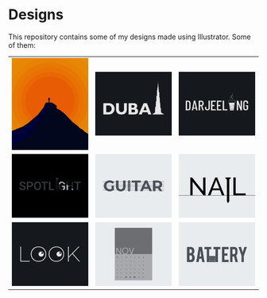 # Designs
This repository contains some of my designs made using Illustrator.
Some of them:
<table>
    <tr>
      <td><img src="2020-11/png/15.11.2020.png"></td>
      <td><img src="2020-12/png/14.12.2020.png"></td>
      <td><img src="2020-12/png/31.12.2020.png"></td>
    </tr>
    <tr>
      <td><img src="2020-11/png/21.11.2020.png"></td>
      <td><img src="2020-12/png/02.12.2020.png"></td>
      <td><img src="2020-11/png/24.11.2020.png"></td>
    </tr>
    <tr>
      <td><img src="2021-01/png/16.01.2021.png"></td>
      <td><img src="2020-11/png/26.11.2020.png"></td>
      <td><img src="2020-11/png/28.11.2020.png"></td>
    </tr>
</table>
